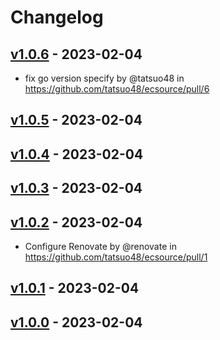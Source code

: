# Changelog

## [v1.0.6](https://github.com/tatsuo48/ecsource/compare/v1.0.5...v1.0.6) - 2023-02-04
- fix go version specify by @tatsuo48 in https://github.com/tatsuo48/ecsource/pull/6

## [v1.0.5](https://github.com/tatsuo48/ecsource/compare/v1.0.4...v1.0.5) - 2023-02-04

## [v1.0.4](https://github.com/tatsuo48/ecsource/compare/v1.0.3...v1.0.4) - 2023-02-04

## [v1.0.3](https://github.com/tatsuo48/ecsource/compare/v1.0.2...v1.0.3) - 2023-02-04

## [v1.0.2](https://github.com/tatsuo48/ecsource/compare/v1.0.1...v1.0.2) - 2023-02-04
- Configure Renovate by @renovate in https://github.com/tatsuo48/ecsource/pull/1

## [v1.0.1](https://github.com/tatsuo48/ecsource/compare/v1.0.0...v1.0.1) - 2023-02-04

## [v1.0.0](https://github.com/tatsuo48/ecsource/commits/v1.0.0) - 2023-02-04
